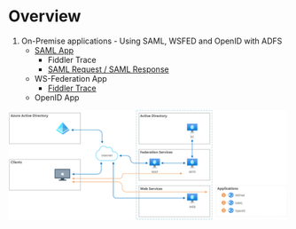 # Overview

1. On-Premise applications - Using SAML, WSFED and OpenID with ADFS
    - [SAML App](/2-On-Premise-Apps-AD-Auth/OnPremApp-SAML-ADFS.md)
        - Fiddler Trace
        - [SAML Request / SAML Response](/2-On-Premise-Apps-AD-Auth/OnPremApp-SAML-Response.md)
    - WS-Federation App
        - [Fiddler Trace](/2-On-Premise-Apps-AD-Auth/OnPremApp-WSFED-ADFS-Fiddler.md)
    - OpenID App

![Overview](/img/2-OnPrem-Overview.png)